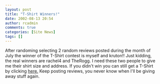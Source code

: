 ```yaml
---
layout: post
title: "T-Shirt Winners!"
date: 2002-08-13 20:54
author: rcadmin
comments: true
categories: [Site News]
tags: []
---
```

After randoming selecting 2 random reviews posted during the month of July the winner of the T-Shirt contest is myself and kruton!! Just kidding, the real winners are rachel4 and TheRogg. I need these two people to give me their shirt size and address. If you didn't win you can still get a T-Shirt by clicking <a href=http://www.cafepress.com/bitsmack/>here.</a> Keep posting reviews, you never know when I'll be giving away stuff again.

